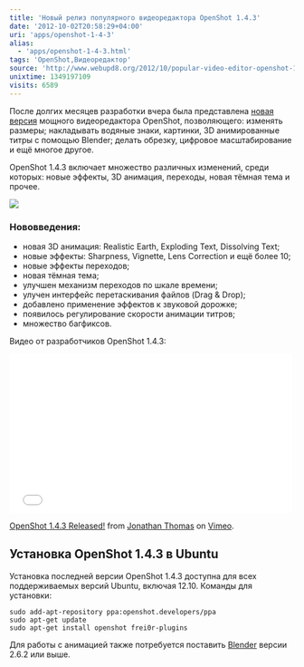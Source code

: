 ```yaml
---
title: 'Новый релиз популярного видеоредактора OpenShot 1.4.3'
date: '2012-10-02T20:58:29+04:00'
uri: 'apps/openshot-1-4-3'
alias: 
  - 'apps/openshot-1-4-3.html'
tags: 'OpenShot,Видеоредактор'
source: 'http://www.webupd8.org/2012/10/popular-video-editor-openshot-143.html'
unixtime: 1349197109
visits: 6589
---
```

После долгих месяцев разработки вчера была представлена [новая версия](http://www.openshotvideo.com/) мощного видеоредактора OpenShot, позволяющего: изменять размеры; накладывать водяные знаки, картинки, 3D анимированные титры с помощью Blender; делать обрезку, цифровое масштабирование и ещё многое другое.

OpenShot 1.4.3 включает множество различных изменений, среди которых: новые эффекты, 3D анимация, переходы, новая тёмная тема и прочее.

![](img/2012/10/02/20-00/openshot-8047661901-o.jpg)

### Нововведения:

*   новая 3D анимация: Realistic Earth, Exploding Text, Dissolving Text;
*   новые эффекты: Sharpness, Vignette, Lens Correction и ещё более 10;
*   новые эффекты переходов;
*   новая тёмная тема;
*   улучшен механизм переходов по шкале времени;
*   улучен интерфейс перетаскивания файлов (Drag & Drop);
*   добавлено применение эффектов к звуковой дорожке;
*   появилось регулирование скорости анимации титров;
*   множество багфиксов.

Видео от разработчиков OpenShot 1.4.3:

<iframe src="//player.vimeo.com/video/50513213" width="500" height="281" frameborder="0" webkitallowfullscreen="" mozallowfullscreen="" allowfullscreen=""></iframe>

[OpenShot 1.4.3 Released!](http://vimeo.com/50513213) from [Jonathan Thomas](http://vimeo.com/openshot) on [Vimeo](http://vimeo.com).

 

## Установка OpenShot 1.4.3 в Ubuntu

Установка последней версии OpenShot 1.4.3 доступна для всех поддерживаемых версий Ubuntu, включая 12.10. Команды для установки:

```
sudo add-apt-repository ppa:openshot.developers/ppa
sudo apt-get update
sudo apt-get install openshot frei0r-plugins
```

Для работы с анимацией также потребуется поставить [Blender](https://launchpad.net/~irie/+archive/blender?field.series_filter=precise) версии 2.6.2 или выше.
